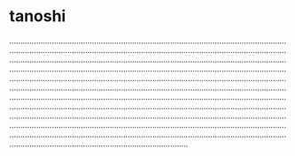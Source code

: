 # tanoshi

....................................................................................................................................................................................................................................................................................................................................................................................................................................................................................................................................................................................................................................................................................................................................................................................................................................................................................................................................................................................................................................................................................................................................................................................................................................................................................................................................................................................................................................................................................................